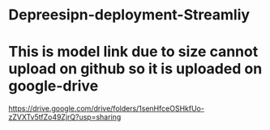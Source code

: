 # Depreesipn-deployment-Streamliy

# This is model link due to size cannot upload on github so it is uploaded on google-drive
https://drive.google.com/drive/folders/1senHfceOSHkfUo-zZVXTv5tfZo49ZjrQ?usp=sharing
